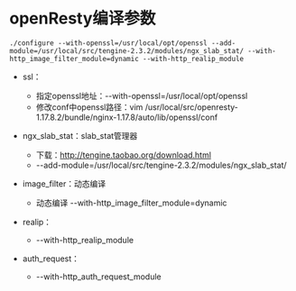 # openResty编译参数
```
./configure --with-openssl=/usr/local/opt/openssl --add-module=/usr/local/src/tengine-2.3.2/modules/ngx_slab_stat/ --with-http_image_filter_module=dynamic --with-http_realip_module
```

- ssl：
    - 指定openssl地址：--with-openssl=/usr/local/opt/openssl
    - 修改conf中openssl路径：vim /usr/local/src/openresty-1.17.8.2/bundle/nginx-1.17.8/auto/lib/openssl/conf

- ngx_slab_stat：slab_stat管理器
    - 下载：http://tengine.taobao.org/download.html
    - --add-module=/usr/local/src/tengine-2.3.2/modules/ngx_slab_stat/

- image_filter：动态编译
    - 动态编译 --with-http_image_filter_module=dynamic

- realip：
    - --with-http_realip_module

- auth_request：
    - --with-http_auth_request_module


